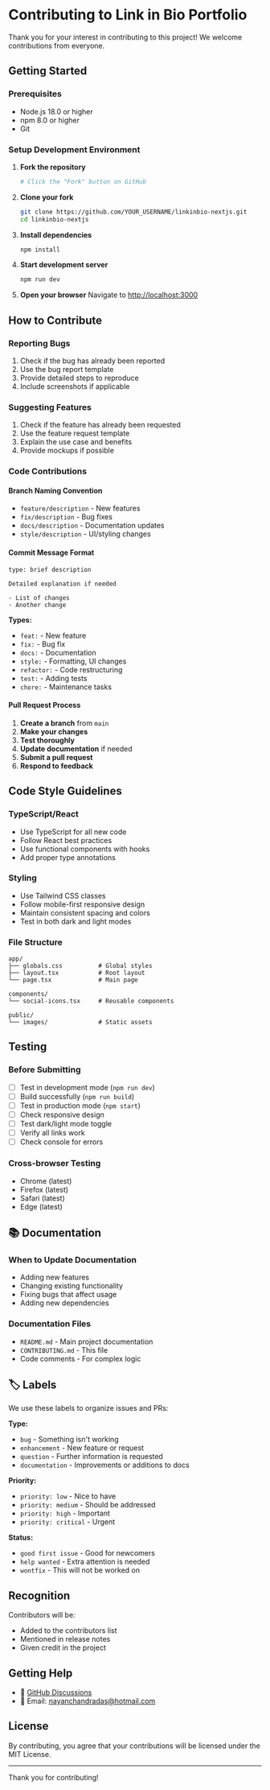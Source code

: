 # Contributing to Link in Bio Portfolio

Thank you for your interest in contributing to this project! We welcome contributions from everyone.

## Getting Started

### Prerequisites
- Node.js 18.0 or higher
- npm 8.0 or higher
- Git

### Setup Development Environment

1. **Fork the repository**
   ```bash
   # Click the "Fork" button on GitHub
   ```

2. **Clone your fork**
   ```bash
   git clone https://github.com/YOUR_USERNAME/linkinbio-nextjs.git
   cd linkinbio-nextjs
   ```

3. **Install dependencies**
   ```bash
   npm install
   ```

4. **Start development server**
   ```bash
   npm run dev
   ```

5. **Open your browser**
   Navigate to [http://localhost:3000](http://localhost:3000)

## How to Contribute

### Reporting Bugs
1. Check if the bug has already been reported
2. Use the bug report template
3. Provide detailed steps to reproduce
4. Include screenshots if applicable

### Suggesting Features
1. Check if the feature has already been requested
2. Use the feature request template
3. Explain the use case and benefits
4. Provide mockups if possible

### Code Contributions

#### Branch Naming Convention
- `feature/description` - New features
- `fix/description` - Bug fixes
- `docs/description` - Documentation updates
- `style/description` - UI/styling changes

#### Commit Message Format
```
type: brief description

Detailed explanation if needed

- List of changes
- Another change
```

**Types:**
- `feat:` - New feature
- `fix:` - Bug fix
- `docs:` - Documentation
- `style:` - Formatting, UI changes
- `refactor:` - Code restructuring
- `test:` - Adding tests
- `chore:` - Maintenance tasks

#### Pull Request Process
1. **Create a branch** from `main`
2. **Make your changes**
3. **Test thoroughly**
4. **Update documentation** if needed
5. **Submit a pull request**
6. **Respond to feedback**

## Code Style Guidelines

### TypeScript/React
- Use TypeScript for all new code
- Follow React best practices
- Use functional components with hooks
- Add proper type annotations

### Styling
- Use Tailwind CSS classes
- Follow mobile-first responsive design
- Maintain consistent spacing and colors
- Test in both dark and light modes

### File Structure
```
app/
├── globals.css          # Global styles
├── layout.tsx           # Root layout
└── page.tsx             # Main page

components/
└── social-icons.tsx     # Reusable components

public/
└── images/              # Static assets
```

## Testing

### Before Submitting
- [ ] Test in development mode (`npm run dev`)
- [ ] Build successfully (`npm run build`)
- [ ] Test in production mode (`npm start`)
- [ ] Check responsive design
- [ ] Test dark/light mode toggle
- [ ] Verify all links work
- [ ] Check console for errors

### Cross-browser Testing
- Chrome (latest)
- Firefox (latest)
- Safari (latest)
- Edge (latest)

## 📚 Documentation

### When to Update Documentation
- Adding new features
- Changing existing functionality
- Fixing bugs that affect usage
- Adding new dependencies

### Documentation Files
- `README.md` - Main project documentation
- `CONTRIBUTING.md` - This file
- Code comments - For complex logic

## 🏷️ Labels

We use these labels to organize issues and PRs:

**Type:**
- `bug` - Something isn't working
- `enhancement` - New feature or request
- `question` - Further information is requested
- `documentation` - Improvements or additions to docs

**Priority:**
- `priority: low` - Nice to have
- `priority: medium` - Should be addressed
- `priority: high` - Important
- `priority: critical` - Urgent

**Status:**
- `good first issue` - Good for newcomers
- `help wanted` - Extra attention is needed
- `wontfix` - This will not be worked on

## Recognition

Contributors will be:
- Added to the contributors list
- Mentioned in release notes
- Given credit in the project

## Getting Help

- 💬 [GitHub Discussions](https://github.com/nayandas69/linkinbio-nextjs/discussions)
- 📧 Email: nayanchandradas@hotmail.com

## License

By contributing, you agree that your contributions will be licensed under the MIT License.

---

Thank you for contributing!
